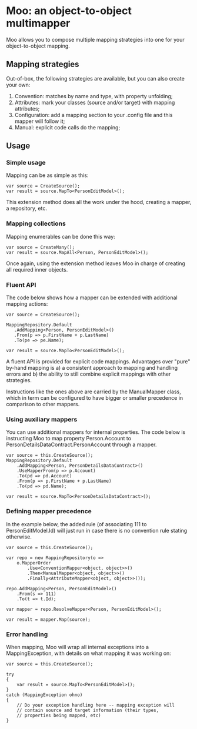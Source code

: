 Moo: an object-to-object multimapper
====================================

Moo allows you to compose multiple mapping strategies into one for your object-to-object mapping.

Mapping strategies
------------------

Out-of-box, the following strategies are available, but you can also create your own:

1. Convention: matches by name and type, with property unfolding;
2. Attributes: mark your classes (source and/or target) with mapping attributes;
3. Configuration: add a mapping section to your .config file and this mapper will follow it;
4. Manual: explicit code calls do the mapping;

Usage
-----

### Simple usage

Mapping can be as simple as this:

    var source = CreateSource();
    var result = source.MapTo<PersonEditModel>();

This extension method does all the work under the hood, creating a mapper, a repository, etc.

### Mapping collections

Mapping enumerables can be done this way:

    var source = CreateMany();
    var result = source.MapAll<Person, PersonEditModel>();

Once again, using the extension method leaves Moo in charge of creating all required inner objects.

### Fluent API

The code below shows how a mapper can be extended with additional mapping actions:

    var source = CreateSource();
    
    MappingRepository.Default
       .AddMapping<Person, PersonEditModel>()
       .From(p => p.FirstName + p.LastName)
       .To(pe => pe.Name);

    var result = source.MapTo<PersonEditModel>();

A fluent API is provided for explicit code mappings. Advantages over "pure" by-hand mapping is a) a consistent approach to mapping and handling errors and b) the ability to still combine explicit mappings with other strategies.

Instructions like the ones above are carried by the ManualMapper class, which in term can be configured to have bigger or smaller precedence in comparison to other mappers.

### Using auxiliary mappers

You can use additional mappers for internal properties. The code below is instructing Moo to map property Person.Account to PersonDetailsDataContract.PersonAccount through a mapper. 

    var source = this.CreateSource();
    MappingRepository.Default
        .AddMapping<Person, PersonDetailsDataContract>()
        .UseMapperFrom(p => p.Account)
        .To(pd => pd.Account)
        .From(p => p.FirstName + p.LastName)
        .To(pd => pd.Name);

    var result = source.MapTo<PersonDetailsDataContract>();

### Defining mapper precedence

In the example below, the added rule (of associating 111 to PersonEditModel.Id) will just run in case there is no convention rule stating otherwise.

    var source = this.CreateSource();

    var repo = new MappingRepository(o =>
        o.MapperOrder
            .Use<ConventionMapper<object, object>>()
            .Then<ManualMapper<object, object>>()
            .Finally<AttributeMapper<object, object>>());

    repo.AddMapping<Person, PersonEditModel>()
        .From(s => 111)
        .To(t => t.Id);

    var mapper = repo.ResolveMapper<Person, PersonEditModel>();

    var result = mapper.Map(source);

### Error handling

When mapping, Moo will wrap all internal exceptions into a MappingException, with details on what mapping it was working on:

    var source = this.CreateSource();
    
    try
	{
	    var result = source.MapTo<PersonEditModel>();
	}
    catch (MappingException ohno)
	{
		// Do your exception handling here -- mapping exception will
		// contain source and target information (their types, 
		// properties being mapped, etc) 
	}

	